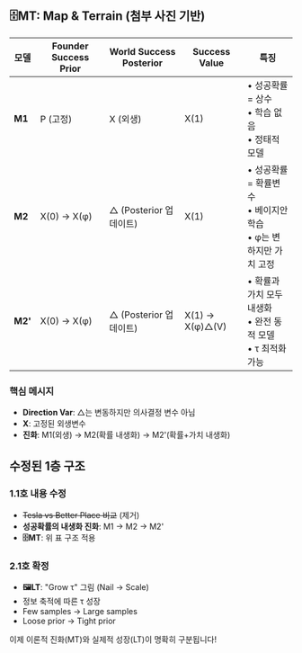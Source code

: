 ## 🗄️MT: Map & Terrain (첨부 사진 기반)

|모델|Founder Success Prior|World Success Posterior|Success Value|특징|
|---|---|---|---|---|
|**M1**|P (고정)|X (외생)|X(1)|• 성공확률 = 상수<br>• 학습 없음<br>• 정태적 모델|
|**M2**|X(0) → X(φ)|△ (Posterior 업데이트)|X(1)|• 성공확률 = 확률변수<br>• 베이지안 학습<br>• φ는 변하지만 가치 고정|
|**M2'**|X(0) → X(φ)|△ (Posterior 업데이트)|X(1) → X(φ)△(V)|• 확률과 가치 모두 내생화<br>• 완전 동적 모델<br>• τ 최적화 가능|

### 핵심 메시지

- **Direction Var**: △는 변동하지만 의사결정 변수 아님
- **X**: 고정된 외생변수
- **진화**: M1(외생) → M2(확률 내생화) → M2'(확률+가치 내생화)

## 수정된 1층 구조

### 1.1호 내용 수정

- ~~Tesla vs Better Place 비교~~ (제거)
- **성공확률의 내생화 진화**: M1 → M2 → M2'
- **🗄️MT**: 위 표 구조 적용

### 2.1호 확정

- **🖼️LT**: "Grow τ" 그림 (Nail → Scale)
- 정보 축적에 따른 τ 성장
- Few samples → Large samples
- Loose prior → Tight prior

이제 이론적 진화(MT)와 실제적 성장(LT)이 명확히 구분됩니다!